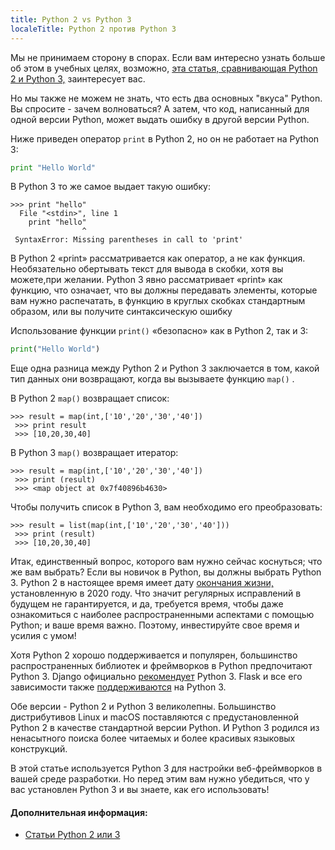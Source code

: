```yaml
---
title: Python 2 vs Python 3
localeTitle: Python 2 против Python 3
---
```

Мы не принимаем сторону в спорах. Если вам интересно узнать больше об этом в учебных целях, возможно, [эта статья, сравнивающая Python 2 и Python 3,](https://wiki.python.org/moin/Python2orPython3) заинтересует вас.

Но мы также не можем не знать, что есть два основных "вкуса" Python. Вы спросите - зачем волноваться? А затем, что код, написанный для одной версии Python, может выдать ошибку в другой версии Python.

Ниже приведен оператор `print` в Python 2, но он не работает на Python 3:

```py
print "Hello World" 
```

В Python 3 то же самое выдает такую ​​ошибку:
```
>>> print "hello" 
  File "<stdin>", line 1 
    print "hello" 
                ^ 
 SyntaxError: Missing parentheses in call to 'print' 
```

В Python 2 «print» рассматривается как оператор, а не как функция. Необязательно обертывать текст для вывода в скобки, хотя вы можете,при желании. Python 3 явно рассматривает «print» как функцию, что означает, что вы должны передавать элементы, которые вам нужно распечатать, в функцию в круглых скобках стандартным образом, или вы получите синтаксическую ошибку

Использование функции `print()` «безопасно» как в Python 2, так и 3:

```python
print("Hello World") 
```

Еще одна разница между Python 2 и Python 3 заключается в том, какой тип данных они возвращают, когда вы вызываете функцию `map()` .

В Python 2 `map()` возвращает список:
```
>>> result = map(int,['10','20','30','40']) 
 >>> print result 
 >>> [10,20,30,40] 
```

В Python 3 `map()` возвращает итератор:
```
>>> result = map(int,['10','20','30','40']) 
 >>> print (result) 
 >>> <map object at 0x7f40896b4630> 
```

Чтобы получить список в Python 3, вам необходимо его преобразовать:
```
>>> result = list(map(int,['10','20','30','40'])) 
 >>> print (result) 
 >>> [10,20,30,40] 
```

Итак, единственный вопрос, которого вам нужно сейчас коснуться; что же вам выбрать? Если вы новичок в Python, вы должны выбрать Python 3. Python 2 в настоящее время имеет дату [окончания жизни,](https://www.python.org/dev/peps/pep-0373/#update) установленную в 2020 году. Что значит регулярных исправлений в будущем не гарантируется, и да, требуется время, чтобы даже ознакомиться с наиболее распространенными аспектами с помощью Python; и ваше время важно. Поэтому, инвестируйте свое время и усилия с умом!

Хотя Python 2 хорошо поддерживается и популярен, большинство распространенных библиотек и фреймворков в Python предпочитают Python 3. Django официально [рекомендует](https://docs.djangoproject.com/en/1.9/faq/install/#faq-python-version-support) Python 3. Flask и все его зависимости также [поддерживаются](http://flask.pocoo.org/docs/0.10/python3/#python3-support) на Python 3.

Обе версии - Python 2 и Python 3 великолепны. Большинство дистрибутивов Linux и macOS поставляются с предустановленной Python 2 в качестве стандартной версии Python. И Python 3 родился из ненасытного поиска более читаемых и более красивых языковых конструкций.

В этой статье используется Python 3 для настройки веб-фреймворков в вашей среде разработки. Но перед этим вам нужно убедиться, что у вас установлен Python 3 и вы знаете, как его использовать!

#### Дополнительная информация:

*   [Статьи Python 2 или 3](https://wiki.python.org/moin/Python2orPython3)
